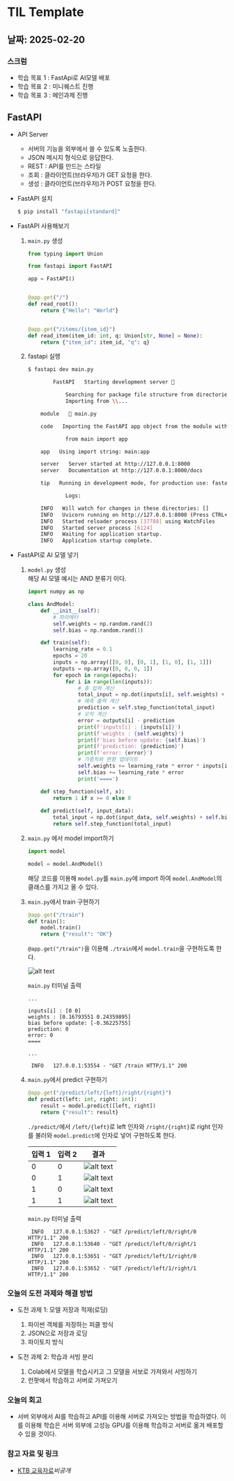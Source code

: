 # TIL Template

## 날짜: 2025-02-20

### 스크럼
- 학습 목표 1 : FastApi로 AI모델 배포
- 학습 목표 2 : 미니퀘스트 진행
- 학습 목표 3 : 메인과제 진행

## FastAPI
- API Server<br/>
    - 서버의 기능을 외부에서 쓸 수 있도록 노출한다.
    - JSON 메시지 형식으로 응답한다.
    - REST : API를 만드는 스타일
    - 조회 : 클라이언트(브라우저)가 GET 요청을 한다.
    - 생성 : 클라이언트(브라우저)가 POST 요청을 한다.

- FastAPI 설치
    ```bash
    $ pip install "fastapi[standard]"
    ```
- FastAPI 사용해보기
    1. `main.py` 생성
        ```python
        from typing import Union

        from fastapi import FastAPI

        app = FastAPI()


        @app.get("/")
        def read_root():
            return {"Hello": "World"}


        @app.get("/items/{item_id}")
        def read_item(item_id: int, q: Union[str, None] = None):
            return {"item_id": item_id, "q": q}
        ```
    2. fastapi 실행
        ```bash
        $ fastapi dev main.py

                FastAPI   Starting development server 🚀

                    Searching for package file structure from directories with __init__.py files
                    Importing from \\...
        
            module   🐍 main.py

            code   Importing the FastAPI app object from the module with the following code:

                    from main import app

            app   Using import string: main:app

            server   Server started at http://127.0.0.1:8000
            server   Documentation at http://127.0.0.1:8000/docs

            tip   Running in development mode, for production use: fastapi run

                    Logs:

            INFO   Will watch for changes in these directories: []
            INFO   Uvicorn running on http://127.0.0.1:8000 (Press CTRL+C to quit)
            INFO   Started reloader process [37788] using WatchFiles
            INFO   Started server process [6124]
            INFO   Waiting for application startup.
            INFO   Application startup complete.
        ```

- FastAPI로 AI 모델 넣기
    1. `model.py` 생성<br/>
        해당 AI 모델 예시는 AND 분류기 이다.
        ```python
        import numpy as np

        class AndModel:
            def __init__(self):
                # 파라메터
                self.weights = np.random.rand(2)
                self.bias = np.random.rand(1)

            def train(self):
                learning_rate = 0.1
                epochs = 20
                inputs = np.array([[0, 0], [0, 1], [1, 0], [1, 1]])
                outputs = np.array([0, 0, 0, 1])        
                for epoch in range(epochs):
                    for i in range(len(inputs)):
                        # 총 입력 계산
                        total_input = np.dot(inputs[i], self.weights) + self.bias
                        # 예측 출력 계산
                        prediction = self.step_function(total_input)
                        # 오차 계산
                        error = outputs[i] - prediction
                        print(f'inputs[i] : {inputs[i]}')
                        print(f'weights : {self.weights}')
                        print(f'bias before update: {self.bias}')
                        print(f'prediction: {prediction}')
                        print(f'error: {error}')
                        # 가중치와 편향 업데이트
                        self.weights += learning_rate * error * inputs[i]
                        self.bias += learning_rate * error
                        print('====')        

            def step_function(self, x):
                return 1 if x >= 0 else 0
            
            def predict(self, input_data):
                total_input = np.dot(input_data, self.weights) + self.bias
                return self.step_function(total_input) 
        ```
    2. `main.py` 에서 model import하기<br/>
        ```python
        import model

        model = model.AndModel()
        ```
        해당 코드를 이용해 `model.py`를 `main.py`에 import 하여 `model.AndModel`의 클래스를 가지고 올 수 있다.

    3. `main.py`에서 train 구현하기
        ```python
        @app.get("/train")
        def train():
            model.train()
            return {"result": "OK"}
        ```
        `@app.get("/train")`을 이용해 `./train`에서 `model.train`을 구현하도록 한다.<br/>

        ![alt text](/Feb/image/fastapi_train.png)<br/>

        `main.py` 터미널 출력<br/>
        ```
        ...

        inputs[i] : [0 0]
        weights : [0.16793551 0.24359895]
        bias before update: [-0.36225755]
        prediction: 0
        error: 0
        ====

        ...

         INFO   127.0.0.1:53554 - "GET /train HTTP/1.1" 200
        ```
        


    4. `main.py`에서 predict 구현하기
        ```python
        @app.get("/predict/left/{left}/right/{right}") 
        def predict(left: int, right: int):
            result = model.predict([left, right])
            return {"result": result}
        ```
        `./predict/`에서 `/left/{left}`로 left 인자와 `/right/{right}`로 right 인자를 불러와 `model.predict`에 인자로 넣어 구현하도록 한다.

        |입력 1|입력 2|결과|
        |--|--|--|
        |0|0|![alt text](/Feb/image/fastapi_result00.png)|
        |0|1|![alt text](/Feb/image/fastapi_result01.png)|
        |1|0|![alt text](/Feb/image/fastapi_result10.png)|
        |1|1|![alt text](/Feb/image/fastapi_result11.png)|

        `main.py` 터미널 출력<br/>
        ```
         INFO   127.0.0.1:53627 - "GET /predict/left/0/right/0 HTTP/1.1" 200
         INFO   127.0.0.1:53640 - "GET /predict/left/0/right/1 HTTP/1.1" 200
         INFO   127.0.0.1:53651 - "GET /predict/left/1/right/0 HTTP/1.1" 200
         INFO   127.0.0.1:53652 - "GET /predict/left/1/right/1 HTTP/1.1" 200
        ```

### 오늘의 도전 과제와 해결 방법
- 도전 과제 1: 모델 저장과 적재(로딩)<br/>
    1. 파이썬 객체를 저장하는 피클 방식
    2. JSON으로 저장과 로딩
    3. 파이토치 방식

- 도전 과제 2: 학습과 서빙 분리<br/>
    1. Colab에서 모델을 학습시키고 그 모델을 서보로 가져와서 서빙하기
    2. 런팟에서 학습하고 서버로 가져오기

### 오늘의 회고
- 서버 외부에서 AI를 학습하고 API를 이용해 서버로 가져오는 방법을 학습하였다. 이를 이용해 학습은 서버 외부에 고성능 GPU를 이용해 학습하고 서버로 옮겨 배포할 수 있을 것이다.

### 참고 자료 및 링크
- [KTB 교육자료]()*비공개*